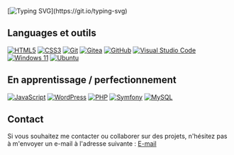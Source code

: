 [![Typing SVG](https://readme-typing-svg.herokuapp.com?color=0000FF&lines=Bienvenue++sur+mon+profil+GitHub!👋;)](https://git.io/typing-svg)

## Languages et outils


[![HTML5](https://img.shields.io/badge/-HTML5-E34F26?&logo=HTML5&logoColor=white)](https://www.w3.org/html/)
[![CSS3](https://img.shields.io/badge/-CSS3-1572B6?&logo=CSS3&logoColor=white)](https://developer.mozilla.org/fr/docs/Web/CSS)
[![Git](https://img.shields.io/badge/-Git-F05032?&logo=Git&logoColor=white)](https://git-scm.com/)
[![Gitea](https://img.shields.io/badge/-Gitea-609926?&logo=Gitea&logoColor=white)](https://gitea.io/)
[![GitHub](https://img.shields.io/badge/-GitHub-000?&logo=GitHub&logoColor=FFF)](https://www.github.com/)
[![Visual Studio Code](https://img.shields.io/badge/-VS%20Code-007ACC?&logo=Visual%20Studio%20Code&logoColor=white)](https://code.visualstudio.com/)
[![Windows 11](https://img.shields.io/badge/-Windows%2011-0078D6?&logo=Windows&logoColor=white)](https://www.microsoft.com/windows/windows-11)
[![Ubuntu](https://img.shields.io/badge/-Ubuntu-E95420?&logo=Ubuntu&logoColor=white)](https://ubuntu.com/)



## En apprentissage / perfectionnement
[![JavaScript](https://img.shields.io/badge/-JavaScript-F7DF1E?&logo=JavaScript&logoColor=black)](https://developer.mozilla.org/fr/docs/Web/JavaScript)
[![WordPress](https://img.shields.io/badge/-WordPress-21759B?&logo=WordPress&logoColor=white)](https://wordpress.org/)
[![PHP](https://img.shields.io/badge/-PHP-777BB4?&logo=PHP&logoColor=white)](https://www.php.net/)
[![Symfony](https://img.shields.io/badge/-Symfony-000?&logo=Symfony&logoColor=white)](https://symfony.com/)
[![MySQL](https://img.shields.io/badge/-MySQL-4479A1?&logo=MySQL&logoColor=white)](https://www.mysql.com/)

## Contact
Si vous souhaitez me contacter ou collaborer sur des projets, n'hésitez pas à m'envoyer un e-mail à l'adresse suivante : 
[E-mail](mailto:fabienmclll@gmail.com)

